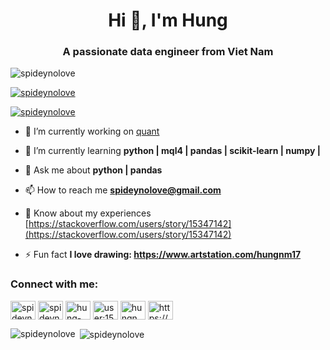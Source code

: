 <h1 align="center">Hi 👋, I'm Hung</h1>
<h3 align="center">A passionate data engineer from Viet Nam</h3>

<p align="left"> <img src="https://komarev.com/ghpvc/?username=spideynolove&label=Profile%20views&color=0e75b6&style=flat" alt="spideynolove" /> </p>

<p align="left"> <a href="https://github.com/ryo-ma/github-profile-trophy"><img src="https://github-profile-trophy.vercel.app/?username=spideynolove" alt="spideynolove" /></a> </p>

<p align="left"> <a href="https://twitter.com/spideynolove" target="blank"><img src="https://img.shields.io/twitter/follow/spideynolove?logo=twitter&style=for-the-badge" alt="spideynolove" /></a> </p>

- 🔭 I’m currently working on [quant](https://github.com/spideynolove/quant)

- 🌱 I’m currently learning **python | mql4 | pandas | scikit-learn | numpy |**

- 💬 Ask me about **python | pandas**

- 📫 How to reach me **spideynolove@gmail.com**

- 📄 Know about my experiences [https://stackoverflow.com/users/story/15347142](https://stackoverflow.com/users/story/15347142)

- ⚡ Fun fact **I love drawing: https://www.artstation.com/hungnm17**

<h3 align="left">Connect with me:</h3>
<p align="left">
<a href="https://dev.to/spideynolove" target="blank"><img align="center" src="https://cdn.jsdelivr.net/npm/simple-icons@3.0.1/icons/dev-dot-to.svg" alt="spideynolove" height="30" width="40" /></a>
<a href="https://twitter.com/spideynolove" target="blank"><img align="center" src="https://raw.githubusercontent.com/rahuldkjain/github-profile-readme-generator/master/src/images/icons/Social/twitter.svg" alt="spideynolove" height="30" width="40" /></a>
<a href="https://linkedin.com/in/hung-nguyen-61266321b" target="blank"><img align="center" src="https://raw.githubusercontent.com/rahuldkjain/github-profile-readme-generator/master/src/images/icons/Social/linked-in-alt.svg" alt="hung-nguyen-61266321b" height="30" width="40" /></a>
<a href="https://stackoverflow.com/users/15347142" target="blank"><img align="center" src="https://raw.githubusercontent.com/rahuldkjain/github-profile-readme-generator/master/src/images/icons/Social/stack-overflow.svg" alt="user:15347142" height="30" width="40" /></a>
<a href="https://kaggle.com/hungnm17" target="blank"><img align="center" src="https://raw.githubusercontent.com/rahuldkjain/github-profile-readme-generator/master/src/images/icons/Social/kaggle.svg" alt="hungnm17" height="30" width="40" /></a>
<a href="https://instagram.com/hungnm17" target="blank"><img align="center" src="https://raw.githubusercontent.com/rahuldkjain/github-profile-readme-generator/master/src/images/icons/Social/instagram.svg" alt="https://www.instagram.com/hungnm17" height="30" width="40" /></a>
</p>

<p><img align="left" src="https://github-readme-stats.vercel.app/api/top-langs?username=spideynolove&show_icons=true&locale=en&layout=compact" alt="spideynolove" /></p>

<p>&nbsp;<img align="center" src="https://github-readme-stats.vercel.app/api?username=spideynolove&show_icons=true&locale=en" alt="spideynolove" /></p>
